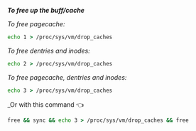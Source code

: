 **_To free up the buff/cache_**

_To free pagecache:_

```cmd
echo 1 > /proc/sys/vm/drop_caches
```

_To free dentries and inodes:_

```cmd
echo 2 > /proc/sys/vm/drop_caches
```

_To free pagecache, dentries and inodes:_

```cmd
echo 3 > /proc/sys/vm/drop_caches
```

_Or with this command 👈

```cmd
free && sync && echo 3 > /proc/sys/vm/drop_caches && free
```

